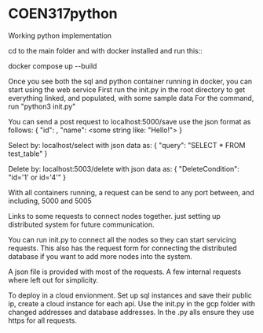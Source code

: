 # COEN317python
Working python implementation

cd to the main folder and with docker installed and run this::

docker compose up --build

Once you see both the sql and python container running in docker, you can start using the web service
First run the init.py in the root directory to get everything linked, and populated, with some sample data
For the command, run "python3 init.py"

You can send a post request to localhost:5000/save
use the json format as follows:
{
    "id": <some int id>,
    "name": <some string like: "Hello!">
}

Select by:
localhost/select
with json data as:
{
    "query": "SELECT * FROM test_table"
}

Delete by:
localhost:5003/delete
with json data as:
{
    "DeleteCondition": "id='1' or id='4'"
}

With all containers running, a request can be send to any port between, and including, 5000 and 5005

Links to some requests to connect nodes together. just setting up distributed system for future communication.

You can run init.py to connect all the nodes so they can start servicing requests. This also has the request form for connecting the distributed database if you want to add more nodes into the system.

A json file is provided with most of the requests. A few internal requests where left out for simplicity.

To deploy in a cloud envionment. Set up sql instances and save their public ip, create a cloud instance for each api. Use the init.py in the gcp folder with changed addresses and database addresses. In the .py alls ensure they use https for all requests. 
